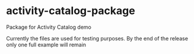 # activity-catalog-package
Package for Activity Catalog demo

Currently the files are used for testing purposes. By the end of the release only one full example will remain
